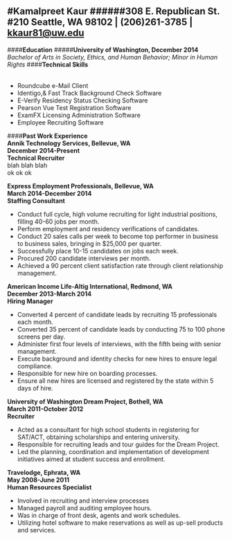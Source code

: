 #Kamalpreet Kaur
######308 E. Republican St. #210 Seattle, WA 98102 | (206)261-3785 | kkaur81@uw.edu
---
####**Education**
#####**University of Washington, December 2014**<br>
*Bachelor of Arts in Society, Ethics, and Human Behavior; Minor in Human Rights*
####**Technical Skills**
######
- Roundcube e-Mail Client<br> 
- Identigo,& Fast Track Background Check Software<br>
- E-Verify Residency Status Checking Software<br>
- Pearson Vue Test Registration Software<br>
- ExamFX  Licensing Administration Software<br>
- Employee Recruiting Software<br>

####**Past Work Experience**<br>
**Annik Technology Services, Bellevue, WA<br>
December 2014-Present<br>
Technical Recruiter**<br>
blah blah blah<br>
ok ok ok <br>

**Express Employment Professionals, Bellevue, WA<br>
March 2014-December 2014<br>
Staffing Consultant**<br>
- Conduct full cycle, high volume recruiting for light industrial positions, filling 40-60 jobs per month.<br>
- Perform employment and residency verifications of candidates.<br>
- Conduct 20 sales calls per week to become top performer in business to business sales, bringing in $25,000 per quarter.<br>
- Successfully place 10-15 candidates on jobs each week.<br>
- Procured 200 candidate interviews per month.<br>
- Achieved a 90 percent client satisfaction rate through client relationship management.<Br>

**American Income Life-Altig International, Redmond, WA<br>
December 2013-March 2014<Br>
Hiring Manager**<br>
- Converted 4 percent of candidate leads by recruiting 15 professionals each month.<Br>
- Converted 35 percent of candidate leads by conducting 75 to 100 phone screens per day.<br>
- Administer first four levels of interviews, with the fifth being with senior management.<br>
- Execute background and identity checks for new hires to ensure legal compliance.<br>
- Responsible for new hire on boarding processes.<br>
- Ensure all new hires are licensed and registered by the state within 5 days of hire.<br>

**University of Washington Dream Project, Bothell, WA<br>
March 2011-October 2012<br>
Recruiter**<br>
- Acted as a consultant for high school students in registering for SAT/ACT, obtaining scholarships and entering university. <br>
- Responsible for recruiting leads and tour guides for the Dream Project.<br>
- Led the planning, coordination and implementation of development initiatives aimed at student success and enrollment.<br>

**Travelodge, Ephrata, WA<br>
May 2008-June 2011<br>
Human Resources Specialist**<br>
- Involved in recruiting and interview processes<br>
- Managed payroll and auditing employee hours.<br>
- Was in charge of front desk, agents and work schedules.<br>
- Utilizing hotel software to make reservations as well as up-sell products and services.<br>
